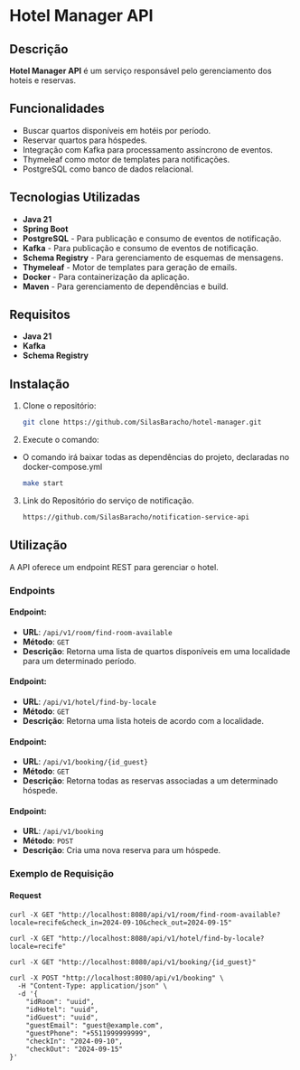 # Hotel Manager API

## Descrição

**Hotel Manager API** é um serviço responsável pelo gerenciamento dos hoteis e reservas.

## Funcionalidades

- Buscar quartos disponíveis em hotéis por período.
- Reservar quartos para hóspedes.
- Integração com Kafka para processamento assíncrono de eventos.
- Thymeleaf como motor de templates para notificações.
- PostgreSQL como banco de dados relacional.

## Tecnologias Utilizadas

- **Java 21**
- **Spring Boot**
- **PostgreSQL** - Para publicação e consumo de eventos de notificação.
- **Kafka** - Para publicação e consumo de eventos de notificação.
- **Schema Registry** - Para gerenciamento de esquemas de mensagens.
- **Thymeleaf** - Motor de templates para geração de emails.
- **Docker** - Para containerização da aplicação.
- **Maven** - Para gerenciamento de dependências e build.

## Requisitos

- **Java 21**
- **Kafka**
- **Schema Registry**

## Instalação

1. Clone o repositório:

   ```bash
   git clone https://github.com/SilasBaracho/hotel-manager.git

2. Execute o comando:

- O comando irá baixar todas as dependências do projeto, declaradas no docker-compose.yml 

    ```bash
    make start
  
3. Link do Repositório do serviço de notificação.

    ```bash
    https://github.com/SilasBaracho/notification-service-api

## Utilização

A API oferece um endpoint REST para gerenciar o hotel.

### Endpoints

#### Endpoint:  

- **URL**: `/api/v1/room/find-room-available`
- **Método**: `GET`
- **Descrição**: Retorna uma lista de quartos disponíveis em uma localidade para um determinado período.

#### Endpoint:

- **URL**: `/api/v1/hotel/find-by-locale`
- **Método**: `GET`
- **Descrição**: Retorna uma lista hoteis de acordo com a localidade.

#### Endpoint:

- **URL**: `/api/v1/booking/{id_guest}`
- **Método**: `GET`
- **Descrição**: Retorna todas as reservas associadas a um determinado hóspede.

#### Endpoint:

- **URL**: `/api/v1/booking`
- **Método**: `POST`
- **Descrição**:  Cria uma nova reserva para um hóspede.


### Exemplo de Requisição

#### Request

```http 
curl -X GET "http://localhost:8080/api/v1/room/find-room-available?locale=recife&check_in=2024-09-10&check_out=2024-09-15"
```
```http 
curl -X GET "http://localhost:8080/api/v1/hotel/find-by-locale?locale=recife"
``` 
```http 
curl -X GET "http://localhost:8080/api/v1/booking/{id_guest}"
``` 
```http 
curl -X POST "http://localhost:8080/api/v1/booking" \
  -H "Content-Type: application/json" \
  -d '{
    "idRoom": "uuid",
    "idHotel": "uuid",
    "idGuest": "uuid",
    "guestEmail": "guest@example.com",
    "guestPhone": "+5511999999999",
    "checkIn": "2024-09-10",
    "checkOut": "2024-09-15"
}'
```
